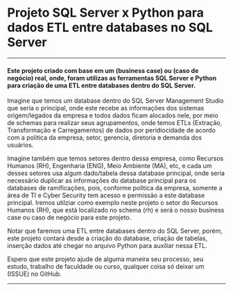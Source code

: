 # Projeto SQL Server x Python para dados ETL entre databases no SQL Server

---
#### Este projeto criado com base em um (business case) ou (caso de negócio) real, onde, foram utilizas as ferramentas SQL Server e Python para criação de uma ETL entre databases dentro do SQL Server. 

Imagine que temos um database dentro do SQL Server Management Studio que seria o principal, onde este recebe as informações dos sistemas origem/legados da empresa e todos dados ficam alocados nele, por meio de schemas para realizar seus agrupamentos, onde temos ETLs (Extração, Transformação e Carregamentos) de dados por peridiocidade de acordo com a politica da empresa, setor, gerencia, diretoria e demanda dos usuários.

Imagine também que temos setores dentro dessa empresa, como Recursos Humanos (RH), Engenharia (ENG), Meio Ambiente (MA), etc, e cada um desses setores usa algum dado/tabela dessa database principal, onde seria necessário duplicar as informações do database principal para os databases de ramificações, pois, conforme politica da empresa, somente a área de TI e Cyber Security tem acesso e permissão a este database principal. Iremos utilziar como exemplo neste projeto o setor do Recursos Humanos (RH), que está localizado no schema (rh) e será o nosso business case ou caso de negócio para este projeto.

Notar que faremos uma ETL entre databases dentro do SQL Server, porém, este projeto contará desde a criação do database, criação de tabelas, inserção dados até chegar no arquivo Python para auxiliar nessa ETL.

Espero que este projeto ajude de alguma maneira seu processo, seu estudo, trabalho de faculdade ou curso, qualquer coisa só deixar um (ISSUE) no GitHub.

---




